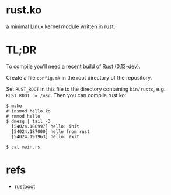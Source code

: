 # rust.ko

a minimal Linux kernel module written in rust.

# TL;DR
To compile you'll need a recent build of Rust (0.13-dev).

Create a file `config.mk` in the root directory of the repository.

Set `RUST_ROOT` in this file to the directory containing `bin/rustc`, e.g.
`RUST_ROOT := /usr`. Then you can compile rust.ko:

    $ make
    # insmod hello.ko
    # rmmod hello
    $ dmesg | tail -3
      [54024.186997] hello: init
      [54024.187000] hello from rust
      [54024.191963] hello: exit

    $ cat main.rs
    
# refs
 - [rustboot](https://github.com/charliesome/rustboot.git)
